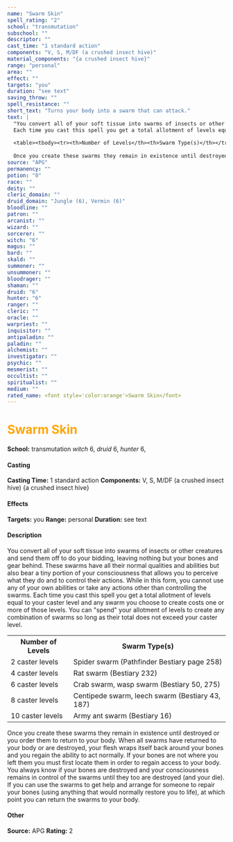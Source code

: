 ```yaml
---
name: "Swarm Skin"
spell_rating: "2"
school: "transmutation"
subschool: ""
descriptor: ""
cast_time: "1 standard action"
components: "V, S, M/DF (a crushed insect hive)"
material_components: "{a crushed insect hive}"
range: "personal"
area: ""
effect: ""
targets: "you"
duration: "see text"
saving_throw: ""
spell_resistance: ""
short_text: "Turns your body into a swarm that can attack."
text: |
  "You convert all of your soft tissue into swarms of insects or other creatures and send them off to do your bidding, leaving nothing but your bones and gear behind. These swarms have all their normal qualities and abilities but also bear a tiny portion of your consciousness that allows you to perceive what they do and to control their actions. While in this form, you cannot use any of your own abilities or take any actions other than controlling the swarms.
  Each time you cast this spell you get a total allotment of levels equal to your caster level and any swarm you choose to create costs one or more of those levels. You can "spend" your allotment of levels to create any combination of swarms so long as their total does not exceed your caster level.
  
  <table><tbody><tr><th>Number of Levels</th><th>Swarm Type(s)</th></tr><tr><td>2 caster levels</td><td>Spider swarm (Pathfinder Bestiary page 258)</td></tr><tr><td>4 caster levels</td><td>Rat swarm (Bestiary 232)</td></tr><tr><td>6 caster levels</td><td>Crab swarm, wasp swarm (Bestiary 50, 275)</td></tr><tr><td>8 caster levels</td><td>Centipede swarm, leech swarm (Bestiary 43, 187)</td></tr><tr><td>10 caster levels</td><td>Army ant swarm (Bestiary 16)</td></tr></tbody></table>
  
  Once you create these swarms they remain in existence until destroyed or you order them to return to your body. When all swarms have returned to your body or are destroyed, your flesh wraps itself back around your bones and you regain the ability to act normally. If your bones are not where you left them you must first locate them in order to regain access to your body. You always know if your bones are destroyed and your consciousness remains in control of the swarms until they too are destroyed (and your die). If you can use the swarms to get help and arrange for someone to repair your bones (using anything that would normally restore you to life), at which point you can return the swarms to your body."
source: "APG"
permanency: ""
potion: "0"
race: ""
deity: ""
cleric_domain: ""
druid_domain: "Jungle (6), Vermin (6)"
bloodline: ""
patron: ""
arcanist: ""
wizard: ""
sorcerer: ""
witch: "6"
magus: ""
bard: ""
skald: ""
summoner: ""
unsummoner: ""
bloodrager: ""
shaman: ""
druid: "6"
hunter: "6"
ranger: ""
cleric: ""
oracle: ""
warpriest: ""
inquisitor: ""
antipaladin: ""
paladin: ""
alchemist: ""
investigator: ""
psychic: ""
mesmerist: ""
occultist: ""
spiritualist: ""
medium: ""
rated_name: <font style='color:orange'>Swarm Skin</font>
---
```


# <font style='color:orange'>Swarm Skin</font> 
**School:** transmutation 
_witch_ 6, _druid_ 6, _hunter_ 6, 
#### Casting
**Casting Time:** 1 standard action
 **Components:** V, S, M/DF (a crushed insect hive) {a crushed insect hive}
 #### Effects
**Targets:** you
**Range:** personal
**Duration:** see text

 #### Description
You convert all of your soft tissue into swarms of insects or other creatures and send them off to do your bidding, leaving nothing but your bones and gear behind. These swarms have all their normal qualities and abilities but also bear a tiny portion of your consciousness that allows you to perceive what they do and to control their actions. While in this form, you cannot use any of your own abilities or take any actions other than controlling the swarms.
  Each time you cast this spell you get a total allotment of levels equal to your caster level and any swarm you choose to create costs one or more of those levels. You can "spend" your allotment of levels to create any combination of swarms so long as their total does not exceed your caster level.
  
  <table><tbody><tr><th>Number of Levels</th><th>Swarm Type(s)</th></tr><tr><td>2 caster levels</td><td>Spider swarm (Pathfinder Bestiary page 258)</td></tr><tr><td>4 caster levels</td><td>Rat swarm (Bestiary 232)</td></tr><tr><td>6 caster levels</td><td>Crab swarm, wasp swarm (Bestiary 50, 275)</td></tr><tr><td>8 caster levels</td><td>Centipede swarm, leech swarm (Bestiary 43, 187)</td></tr><tr><td>10 caster levels</td><td>Army ant swarm (Bestiary 16)</td></tr></tbody></table>
  
  Once you create these swarms they remain in existence until destroyed or you order them to return to your body. When all swarms have returned to your body or are destroyed, your flesh wraps itself back around your bones and you regain the ability to act normally. If your bones are not where you left them you must first locate them in order to regain access to your body. You always know if your bones are destroyed and your consciousness remains in control of the swarms until they too are destroyed (and your die). If you can use the swarms to get help and arrange for someone to repair your bones (using anything that would normally restore you to life), at which point you can return the swarms to your body.

 #### Other
**Source:** APG
**Rating:** 2
